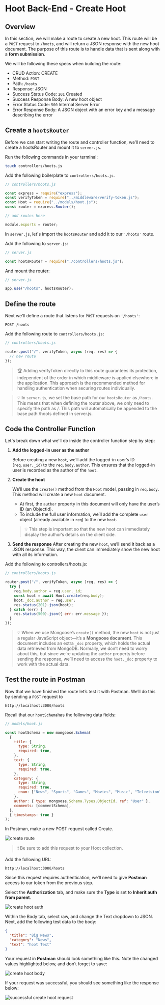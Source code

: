 # Hoot Back-End - Create Hoot

## Overview
In this section, we will make a route to create a new hoot. This route will be a `POST` request to `/hoots`, and will return a JSON response with the new hoot document. The purpose of this route is to handle data that is sent along with a **form submission**.

We will be following these specs when building the route:
- CRUD Action: CREATE
- Method: `POST`
- Path: `/hoots`
- Response: JSON
- Success Status Code: `201` Created
- Success Response Body: A new hoot object
- Error Status Code: `500` Internal Server Error
- Error Response Body: A JSON object with an error key and a message describing the error

## Create a `hootsRouter`
Before we can start writing the route and controller function, we’ll need to create a hootsRouter and mount it to `server.js`.

Run the following commands in your terminal:

```bash
touch controllers/hoots.js
```

Add the following boilerplate to `controllers/hoots.js`.

```js
// controllers/hoots.js

const express = require("express");
const verifyToken = require("../middleware/verify-token.js");
const Hoot = require("../models/hoot.js");
const router = express.Router();

// add routes here

module.exports = router;
```

In `server.js`, let's import the `hootsRouter` and add it to our `'/hoots'` route.

Add the following to `server.js`:

```js
// server.js

const hootsRouter = require("./controllers/hoots.js");
```

And mount the router:

```js
// server.js

app.use("/hoots", hootsRouter);
```

## Define the route
Next we'll define a route that listens for `POST` requests on `'/hoots'`:

```
POST /hoots
```

Add the following route to `controllers/hoots.js`:

```js
// controllers/hoots.js

router.post("/", verifyToken, async (req, res) => {
  // new route
});
```
> 🏆 Adding verifyToken directly to this route guarantees its protection, independent of the order in which middleware is applied elsewhere in the application. This approach is the recommended method for handling authentication when securing routes individually.

> 💡 In `server.js`, we set the base path for our `hootsRouter` as `/hoots`. This means that when defining the router above, we only need to specify the path as /. This path will automatically be appended to the base path /hoots defined in server.js.

## Code the Controller Function
Let's break down what we'll do inside the controller function step by step:

1. **Add the logged-in user as the author**

    Before creating a new `hoot`, we’ll add the logged-in user’s ID (`req.user._id`) to the `req.body.author`. This ensures that the logged-in user is recorded as the author of the `hoot`.

2. **Create the hoot**

    We’ll use the `create()` method from the `Hoot` model, passing in `req.body`. This method will create a new `hoot` document.

    - At first, the `author` property in this document will only have the user’s ID (an ObjectId).
    - To include the full user information, we’ll add the complete `user` object (already available in `req`) to the new `hoot`.
    > 💡 This step is important so that the new hoot can immediately display the author’s details on the client side.

3. **Send the response**
After creating the new `hoot`, we’ll send it back as a JSON response. This way, the client can immediately show the new hoot with all its information.

Add the following to controllers/hoots.js:

```js
// controllers/hoots.js

router.post("/", verifyToken, async (req, res) => {
  try {
    req.body.author = req.user._id;
    const hoot = await Hoot.create(req.body);
    hoot._doc.author = req.user;
    res.status(201).json(hoot);
  } catch (err) {
    res.status(500).json({ err: err.message });
  }
});
```
> 💡 When we use Mongoose’s `create()` method, the new `hoot` is not just a regular JavaScript object—it’s a **Mongoose document**. This document includes an extra `_doc` property, which holds the actual data retrieved from MongoDB. Normally, we don’t need to worry about this, but since we’re updating the `author` property before sending the response, we’ll need to access the `hoot._doc` property to work with the actual data.

## Test the route in Postman
Now that we have finished the route let’s test it with Postman. We’ll do this by sending a `POST` request to

```
http://localhost:3000/hoots
```

Recall that our `hootSchema`has the following data fields:

```js
// models/hoot.js

const hootSchema = new mongoose.Schema(
  {
    title: {
      type: String,
      required: true,
    },
    text: {
      type: String,
      required: true,
    },
    category: {
      type: String,
      required: true,
      enum: ["News", "Sports", "Games", "Movies", "Music", "Television"],
    },
    author: { type: mongoose.Schema.Types.ObjectId, ref: "User" },
    comments: [commentSchema],
  },
  { timestamps: true }
);
```

In Postman, make a new POST request called Create.

![create route](/public/images/create-hoot-request.png)
> ❗ Be sure to add this request to your Hoot collection.

Add the following URL:

```
http://localhost:3000/hoots
```

Since this request requires authentication, we’ll need to give **Postman** access to our token from the previous step.

Select the **Authorization** tab, and make sure the **Type** is set to **Inherit auth from parent**.

![create hoot auth](/public/images/auth.png)

Within the Body tab, select raw, and change the Text dropdown to JSON. Next, add the following test data to the body:

```json
{
  "title": "Big News",
  "category": "News",
  "text": "hoot Text"
}
```

Your request in **Postman** should look something like this. Note the changed values highlighted below, and don’t forget to save:

![create hoot body](/public/images/request.png)

If your request was successful, you should see something like the response below:

![successful create hoot request](/public/images/response%20(1).png)